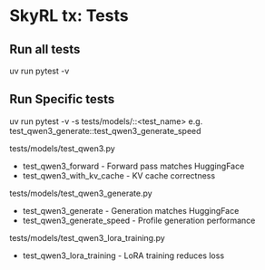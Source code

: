 # SkyRL tx: Tests

## Run all tests
uv run pytest -v

## Run Specific tests
uv run pytest -v -s tests/models/<file>::<test_name> e.g. test_qwen3_generate::test_qwen3_generate_speed

tests/models/test_qwen3.py
- test_qwen3_forward - Forward pass matches HuggingFace
- test_qwen3_with_kv_cache - KV cache correctness

tests/models/test_qwen3_generate.py
- test_qwen3_generate - Generation matches HuggingFace
- test_qwen3_generate_speed - Profile generation performance

tests/models/test_qwen3_lora_training.py
- test_qwen3_lora_training - LoRA training reduces loss